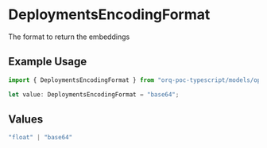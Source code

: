 # DeploymentsEncodingFormat

The format to return the embeddings

## Example Usage

```typescript
import { DeploymentsEncodingFormat } from "orq-poc-typescript/models/operations";

let value: DeploymentsEncodingFormat = "base64";
```

## Values

```typescript
"float" | "base64"
```
